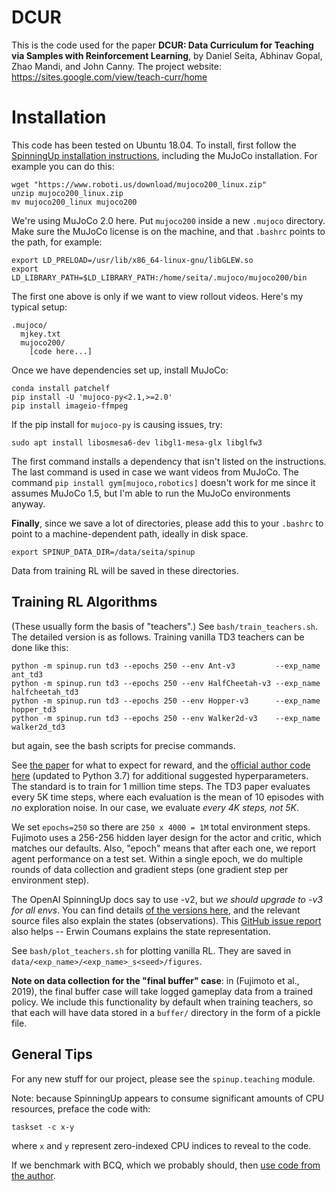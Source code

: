 # DCUR

This is the code used for the paper **DCUR: Data Curriculum for Teaching via Samples with Reinforcement Learning**, by Daniel Seita, Abhinav Gopal, Zhao Mandi, and John Canny. The project website: https://sites.google.com/view/teach-curr/home


# Installation

This code has been tested on Ubuntu 18.04. To install, first follow the
[SpinningUp installation instructions][1], including the MuJoCo installation.
For example you can do this:

```
wget "https://www.roboti.us/download/mujoco200_linux.zip"
unzip mujoco200_linux.zip
mv mujoco200_linux mujoco200
```

We're using MuJoCo 2.0 here. Put `mujoco200` inside a new `.mujoco` directory.
Make sure the MuJoCo license is on the machine, and that `.bashrc` points to the path,
for example:

```
export LD_PRELOAD=/usr/lib/x86_64-linux-gnu/libGLEW.so
export LD_LIBRARY_PATH=$LD_LIBRARY_PATH:/home/seita/.mujoco/mujoco200/bin
```

The first one above is only if we want to view rollout videos. Here's my typical setup:

```
.mujoco/
  mjkey.txt
  mujoco200/
    [code here...]
```

Once we have dependencies set up, install MuJoCo:

```
conda install patchelf
pip install -U 'mujoco-py<2.1,>=2.0'
pip install imageio-ffmpeg
```

If the pip install for `mujoco-py` is causing issues, try:

```
sudo apt install libosmesa6-dev libgl1-mesa-glx libglfw3
```

The first command installs a dependency that isn't listed on the instructions.
The last command is used in case we want videos from MuJoCo.
The command `pip install gym[mujoco,robotics]` doesn't work for me since it
assumes MuJoCo 1.5, but I'm able to run the MuJoCo environments anyway.

**Finally**, since we save a lot of directories, please add this to your
`.bashrc` to point to a machine-dependent path, ideally in disk space.

```
export SPINUP_DATA_DIR=/data/seita/spinup
```

Data from training RL will be saved in these directories.

## Training RL Algorithms

(These usually form the basis of "teachers".) See `bash/train_teachers.sh`. The
detailed version is as follows. Training vanilla TD3 teachers can be done like
this:

```
python -m spinup.run td3 --epochs 250 --env Ant-v3         --exp_name ant_td3
python -m spinup.run td3 --epochs 250 --env HalfCheetah-v3 --exp_name halfcheetah_td3
python -m spinup.run td3 --epochs 250 --env Hopper-v3      --exp_name hopper_td3
python -m spinup.run td3 --epochs 250 --env Walker2d-v3    --exp_name walker2d_td3
```

but again, see the bash scripts for precise commands.

See [the paper][3] for what to expect for reward, and the [official author code
here][4] (updated to Python 3.7) for additional suggested hyperparameters. The
standard is to train for 1 million time steps. The TD3 paper evaluates every 5K
time steps, where each evaluation is the mean of 10 episodes with *no*
exploration noise. In our case, we evaluate *every 4K steps, not 5K*.

We set `epochs=250` so there are `250 x 4000 = 1M` total environment steps.
Fujimoto uses a 256-256 hidden layer design for the actor and critic, which
matches our defaults. Also, "epoch" means that after each one, we report agent
performance on a test set. Within a single epoch, we do multiple rounds of data
collection and gradient steps (one gradient step per environment step).

The OpenAI SpinningUp docs say to use -v2, but *we should upgrade to -v3 for
all envs*. You can find details [of the versions here][6], and the relevant
source files also explain the states (observations).  This [GitHub issue
report][9] also helps -- Erwin Coumans explains the state representation.

See `bash/plot_teachers.sh` for plotting vanilla RL. They are saved in
`data/<exp_name>/<exp_name>_s<seed>/figures`.

**Note on data collection for the "final buffer" case**: in (Fujimoto et al.,
2019), the final buffer case will take logged gameplay data from a trained
policy. We include this functionality by default when training teachers, so
that each will have data stored in a `buffer/` directory in the form of a
pickle file.


## General Tips

For any new stuff for our project, please see the `spinup.teaching` module.

Note: because SpinningUp appears to consume significant amounts of CPU
resources, preface the code with:

```
taskset -c x-y
```

where `x` and `y` represent zero-indexed CPU indices to reveal to the code.

If we benchmark with BCQ, which we probably should, then [use code from the
author][5].


[1]:https://spinningup.openai.com/en/latest/user/installation.html
[2]:https://github.com/openai/mujoco-py
[3]:https://arxiv.org/abs/1802.09477
[4]:https://github.com/sfujim/TD3
[5]:https://github.com/sfujim/BCQ
[6]:https://github.com/openai/gym/blob/2d247dc93a8c98360ebeb6a3807a9b3d945424ee/gym/envs/__init__.py
[7]:https://github.com/openai/gym/issues/1541
[8]:https://github.com/openai/gym/issues/1636
[9]:https://github.com/openai/gym/issues/585
